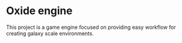# Oxide engine
This project is a game engine focused on providing easy workflow for creating galaxy scale environments.
